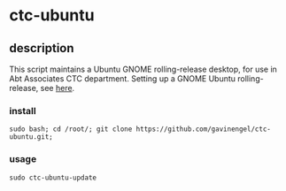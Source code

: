 # ctc-ubuntu

## description

This script maintains a Ubuntu GNOME rolling-release desktop, for use in Abt Associates CTC department.  Setting up a GNOME Ubuntu rolling-release, see [here](https://ubuntugnome.org/howto-run-ubuntu-gnome-as-a-rolling-release/).

### install

`sudo bash; cd /root/; git clone https://github.com/gavinengel/ctc-ubuntu.git;`

### usage

`sudo ctc-ubuntu-update`


